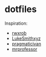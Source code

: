 # dotfiles

Inspiration:
- [rwxrob](https://github.com/rwxrob/dotfiles)
- [LukeSmithxyz](https://github.com/LukeSmithxyz/voidrice)
- [pragmaticivan](https://github.com/pragmaticivan/dotfiles)
- [mrprofessor](https://github.com/mrprofessor/dotfiles)
